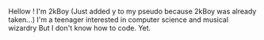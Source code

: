 Hellow ! I'm 2kBoy (Just added y to my pseudo because 2kBoy was already taken...)
I'm a teenager interested in computer science and musical wizardry
But I don't know how to code. Yet.
